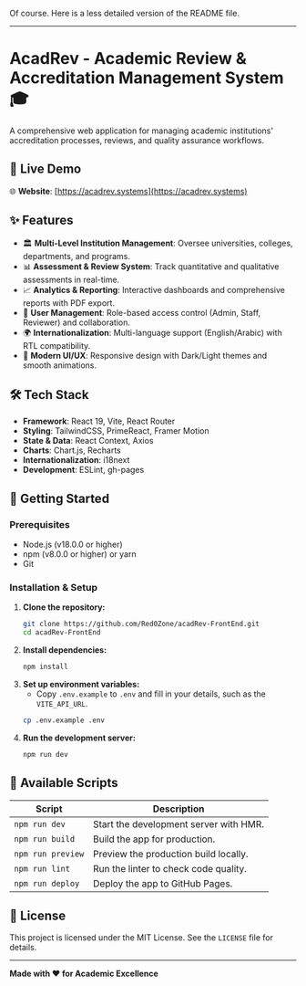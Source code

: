 Of course. Here is a less detailed version of the README file.

-----

# AcadRev - Academic Review & Accreditation Management System 🎓

[](https://github.com/Red0Zone/acadRev-FrontEnd)
[](https://reactjs.org/)
[](https://vitejs.dev/)
[](https://tailwindcss.com/)
[](https://www.google.com/search?q=LICENSE)

A comprehensive web application for managing academic institutions' accreditation processes, reviews, and quality assurance workflows.

## 🚀 Live Demo

🌐 **Website**: [https://acadrev.systems](https://acadrev.systems)

## ✨ Features

  - 🏛️ **Multi-Level Institution Management**: Oversee universities, colleges, departments, and programs.
  - 📊 **Assessment & Review System**: Track quantitative and qualitative assessments in real-time.
  - 📈 **Analytics & Reporting**: Interactive dashboards and comprehensive reports with PDF export.
  - 👥 **User Management**: Role-based access control (Admin, Staff, Reviewer) and collaboration.
  - 🌍 **Internationalization**: Multi-language support (English/Arabic) with RTL compatibility.
  - 🎨 **Modern UI/UX**: Responsive design with Dark/Light themes and smooth animations.

## 🛠️ Tech Stack

  - **Framework**: React 19, Vite, React Router
  - **Styling**: TailwindCSS, PrimeReact, Framer Motion
  - **State & Data**: React Context, Axios
  - **Charts**: Chart.js, Recharts
  - **Internationalization**: i18next
  - **Development**: ESLint, gh-pages

## 🚀 Getting Started

### **Prerequisites**

  - Node.js (v18.0.0 or higher)
  - npm (v8.0.0 or higher) or yarn
  - Git

### **Installation & Setup**

1.  **Clone the repository:**
    ```bash
    git clone https://github.com/Red0Zone/acadRev-FrontEnd.git
    cd acadRev-FrontEnd
    ```
2.  **Install dependencies:**
    ```bash
    npm install
    ```
3.  **Set up environment variables:**
      - Copy `.env.example` to `.env` and fill in your details, such as the `VITE_API_URL`.
    <!-- end list -->
    ```bash
    cp .env.example .env
    ```
4.  **Run the development server:**
    ```bash
    npm run dev
    ```

## 📜 Available Scripts

| Script            | Description                               |
| ----------------- | ----------------------------------------- |
| `npm run dev`     | Start the development server with HMR.    |
| `npm run build`   | Build the app for production.             |
| `npm run preview` | Preview the production build locally.     |
| `npm run lint`    | Run the linter to check code quality.     |
| `npm run deploy`  | Deploy the app to GitHub Pages.           |


## 📄 License

This project is licensed under the MIT License. See the `LICENSE` file for details.

-----

**Made with ❤️ for Academic Excellence**
